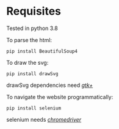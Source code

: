 # Requisites
Tested in python 3.8

To parse the html:
```
pip install BeautifulSoup4
```

To draw the svg:
```
pip install drawSvg
```
drawSvg dependencies need [_gtk+_](https://github.com/tschoonj/GTK-for-Windows-Runtime-Environment-Installer/releases/tag/2021-04-29)

To navigate the website programmatically:
```
pip install selenium
```
selenium needs [_chromedriver_](https://chromedriver.storage.googleapis.com/index.html?path=93.0.4577.63/)